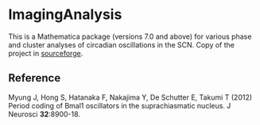 ImagingAnalysis
===============

This is a Mathematica package (versions 7.0 and above) for various phase and cluster analyses of circadian oscillations in the SCN.
Copy of the project in [sourceforge](http://sourceforge.net/projects/imaginganalysis/).


Reference
---------
Myung J, Hong S, Hatanaka F, Nakajima Y, De Schutter E, Takumi T (2012) Period coding of Bmal1 oscillators in the suprachiasmatic nucleus. J Neurosci __32__:8900-18.